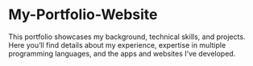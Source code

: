# My-Portfolio-Website
This portfolio showcases my background, technical skills, and projects. Here you’ll find details about my experience, expertise in multiple programming languages, and the apps and websites I’ve developed.
